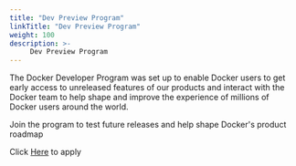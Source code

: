 ```yaml
---
title: "Dev Preview Program"
linkTitle: "Dev Preview Program"
weight: 100
description: >-
     Dev Preview Program
---
```


The Docker Developer Program was set up to enable Docker users to get early access to unreleased features of our products and interact with the Docker team to help shape and improve the experience of millions of Docker users around the world.

Join the program to test future releases and help shape Docker's product roadmap 

Click [Here](https://docs.google.com/forms/d/1NV7BPybYCipEv3kkiDzxPswX3A-IMI8NapDCOXM6wJ8/edit) to apply
